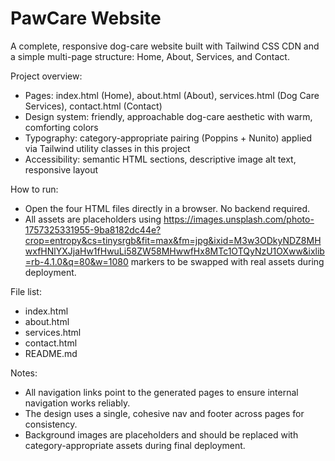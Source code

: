 # PawCare Website

A complete, responsive dog-care website built with Tailwind CSS CDN and a simple multi-page structure: Home, About, Services, and Contact.

Project overview:
- Pages: index.html (Home), about.html (About), services.html (Dog Care Services), contact.html (Contact)
- Design system: friendly, approachable dog-care aesthetic with warm, comforting colors
- Typography: category-appropriate pairing (Poppins + Nunito) applied via Tailwind utility classes in this project
- Accessibility: semantic HTML sections, descriptive image alt text, responsive layout

How to run:
- Open the four HTML files directly in a browser. No backend required.
- All assets are placeholders using https://images.unsplash.com/photo-1757325331955-9ba8182dc44e?crop=entropy&cs=tinysrgb&fit=max&fm=jpg&ixid=M3w3ODkyNDZ8MHwxfHNlYXJjaHw1fHwuLi58ZW58MHwwfHx8MTc1OTQyNzU1OXww&ixlib=rb-4.1.0&q=80&w=1080 markers to be swapped with real assets during deployment.

File list:
- index.html
- about.html
- services.html
- contact.html
- README.md

Notes:
- All navigation links point to the generated pages to ensure internal navigation works reliably.
- The design uses a single, cohesive nav and footer across pages for consistency.
- Background images are placeholders and should be replaced with category-appropriate assets during final deployment.